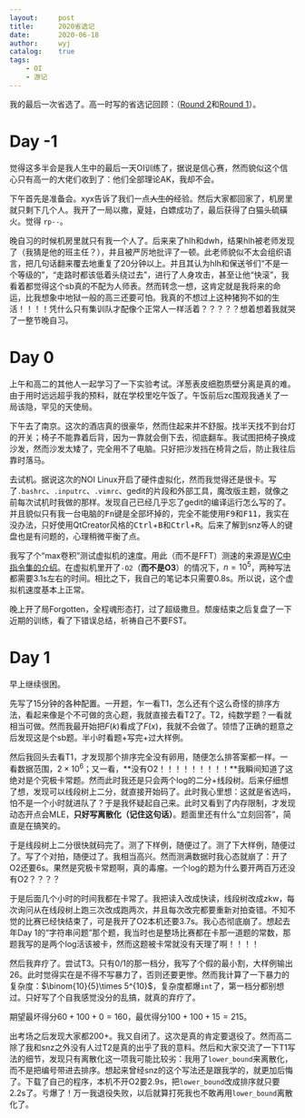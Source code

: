 ```yaml
---
layout:		post
title:		2020省选记
date:		2020-06-18
author:		wyj
catalog:	true
tags:
    - OI
    - 游记
---
```


我的最后一次省选了。高一时写的省选记回顾：（[Round 2](/2019/04/28/JSOI-2019-Round2%E6%B8%B8%E8%AE%B0/)和[Round 1](/2019/04/06/JSOI2019-Round-1%E6%B8%B8%E8%AE%B0/)）。

# Day -1

觉得这多半会是我人生中的最后一天OI训练了，据说是信心赛，然而貌似这个信心只有高一的大佬们收到了：他们全部理论AK，我却不会。

下午首先是准备会。xyx告诉了我们一点~~人生的~~经验。然后大家都回家了，机房里就只剩下几个人。我开了一局以撒，夏娃，白嫖成功了，最后获得了白猫头硫磺火。觉得 `rp--`。

晚自习的时候机房里就只有我一个人了。后来来了hlh和dwh，结果hlh被老师发现了（我猜是他的班主任？），并且被严厉地批评了一顿。此老师貌似不太会组织语言，把几句话翻来覆去地重复了20分钟以上。并且其认为hlh和保送爷们“不是一个等级的”，“走路时都该低着头绕过去”，进行了人身攻击，甚至让他“快滚”，我看着都觉得这个sb真的不配为人师表。然而转念一想，这肯定就是我将来的命运，比我想象中地狱一般的高三还要可怕。我真的不想过上这种猪狗不如的生活！！！！凭什么只有集训队才配像个正常人一样活着？？？？？想着想着我就哭了一整节晚自习。

# Day 0

上午和高二的其他人一起学习了一下实验考试。洋葱表皮细胞质壁分离是真的难。由于用时远远超乎我的预料，就在学校里吃午饭了。午饭前后zc围观我通关了一局该隐，罕见的天使局。

下午去了南京。这次的酒店真的很豪华，然而住起来并不舒服。找半天找不到台灯的开关；椅子不能靠着后背，因为一靠就会倒下去，彻底翻车。我试图把椅子换成沙发，然而沙发太矮了，完全用不了电脑。只好把沙发挡在椅背之后，防止我往后靠时落马。

去试机。据说这次的NOI Linux开启了硬件虚拟化，然而我觉得还是很卡。写了`.bashrc`、`.inputrc`、`.vimrc`、gedit的片段和外部工具，魔改版主题，就像之前每次试机时我做的那样。发现自己已经几乎忘了gedit的编译运行怎么写的了。并且貌似只有我一台电脑的<kbd>Fn</kbd>键是全部坏掉的，完全不能使用<kbd>F9</kbd>和<kbd>F11</kbd>，我实在没办法，只好使用QtCreator风格的<kbd>Ctrl</kbd>+<kbd>B</kbd>和<kbd>Ctrl</kbd>+<kbd>R</kbd>。后来了解到snz等人的键盘也是有问题的，心理稍微平衡了点。

我写了个“max卷积”测试虚拟机的速度。用此（而不是FFT）测速的来源是[WC中指令集的介绍](https://wavwing.site/2019/01/26/2019.1.25%20trainingWeek/instruction_set_elephant.pdf)。在虚拟机里开了`-O2`（**而不是O3**）的情况下，$n=10^5$，两种写法都需要3.1s左右的时间。相比之下，我自己的笔记本只需要0.8s。所以说，这个虚拟机速度基本上正常。

晚上开了局Forgotten，全程魂形态打，过了超级撒旦。颓废结束之后复盘了一下近期的训练，看了下错误总结，祈祷自己不要FST。

# Day 1

早上继续很困。

先写了15分钟的各种配置。一开题，乍一看T1，怎么还有个这么奇怪的排序方法，看起来像是个不可做的贪心题，我就直接去看T2了。T2，纯数学题？一看就相当可做。然而我最开始把$F(k)$看成了$F(x)$，我就不会做了。领悟了正确的题意之后发现这是个sb题。半小时看题+写完+过大样例。

然后我回头去看T1，才发现那个排序完全没有卵用，随便怎么排答案都一样。一看数据范围，$2\times 10^6$；又一看，**没有O2！！！！！！！！！**我瞬间知道了这绝对是个究极卡常题。然而此时我还是只会两个log的二分+线段树。后来仔细想了想，发现可以线段树上二分，就直接开始码了。此时我心里想：这就是省选吗，怕不是一个小时就进队了？于是我怀疑起自己来。此时又看到了内存限制，才发现动态开点会MLE，**只好写离散化（记住这句话）**。题面里还有什么“立刻回答”，简直是在搞笑的。

于是线段树上二分很快就码完了。测了下样例，随便过了。测了下大样例，随便过了。写了个对拍，随便过了。我相当高兴。然而测满数据时我心态就崩了：开了O2还要6s。果然是究极卡常题啊，真的毒瘤。一个log的题为什么要开两百万还没有O2？？？？

于是后面几个小时的时间我都在卡常了。我把读入改成快读，线段树改成zkw，每次询问从在线段树上跑三次改成跑两次，并且每次改完都要重新对拍查错。不知不觉的比赛已经快结束了，可是我开了O2本机还要3.7s。我心态彻底崩了。想起去年Day 1的“字符串问题”那个题，我当时也是整场比赛都在卡那一道题的常数，那题我写的是两个log活该被卡，然而这题被卡常就没有天理了啊！！！！

然后我弃疗了。尝试T3。只有$0/1$的那一档分，我写了个假的最小割，大样例输出$26$。此时觉得实在是不得不写暴力了，否则还要更惨。然而我计算了一下暴力的复杂度：$\binom{10}{5}\times 5^{10}$，复杂度都爆`int`了，第一档分都别想过。只好写了个自我感觉没分的乱搞，就真的弃疗了。

期望最坏得分$60+100+0=160$，最优得分$100+100+15=215$。

出考场之后发现大家都200+。我又自闭了。这次是真的肯定要退役了。然而高二除了我和snz之外没有人过T2是真的出乎了我的意料。然后和大家交流了一下T1写法的细节，发现只有离散化这一项我可能比较劣：我用了`lower_bound`来离散化，而不是把编号带进去排序。想起来曾经snz的这个写法还是跟我学的，就更加后悔了。下载了自己的程序，本机不开O2要2.9s，把`lower_bound`改成排序就只要2.2s了。亏爆了！万一我退役失败，以后就算打死我也不敢再用`lower_bound`离散化了。
